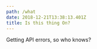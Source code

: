 ```yaml
---
path: /what
date: 2018-12-21T13:38:13.401Z
title: Is this thing On?
---
```

Getting API errors, so who knows?
